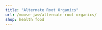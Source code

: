 ```yaml
---
title: "Alternate Root Organics"
url: /moose-jaw/alternate-root-organics/
shop: health food
---
```

